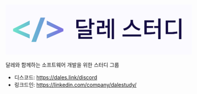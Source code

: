 ![logo](logo.png)

달레와 함께하는 소프트웨어 개발을 위한 스터디 그룹

- 디스코드: https://dales.link/discord
- 링크드인: https://linkedin.com/company/dalestudy/
